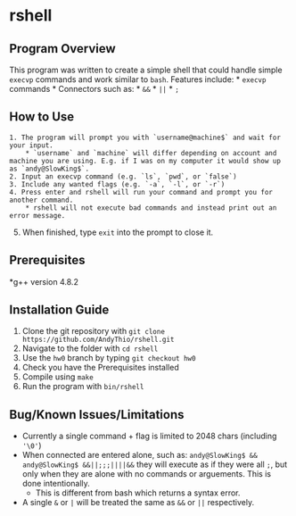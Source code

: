 # rshell

## Program Overview
This program was written to create a simple shell that could handle simple `execvp` commands and work similar to `bash`.
    Features include:
    * `execvp` commands
    * Connectors such as:
        * `&&`
        * `||`
        * `;`

## How to Use
    1. The program will prompt you with `username@machine$` and wait for your input.
        * `username` and `machine` will differ depending on account and machine you are using. E.g. if I was on my computer it would show up as `andy@SlowKing$`.
    2. Input an execvp command (e.g. `ls`, `pwd`, or `false`)
    3. Include any wanted flags (e.g. `-a`, `-l`, or `-r`)
    4. Press enter and rshell will run your command and prompt you for another command.
        * rshell will not execute bad commands and instead print out an error message.
5. When finished, type `exit` into the prompt to close it.

## Prerequisites
*g++ version 4.8.2

## Installation Guide
1. Clone the git repository with
    `git clone https://github.com/AndyThio/rshell.git`
2. Navigate to the folder with
    `cd rshell`
3. Use the `hw0` branch by typing
    `git checkout hw0`
4. Check you have the Prerequisites installed
5. Compile using
    `make`
6. Run the program with
    `bin/rshell`

## Bug/Known Issues/Limitations
* Currently a single command + flag is limited to 2048 chars (including `'\0'`)
* When connected are entered alone, such as:
    `andy@SlowKing$ &&`
    `andy@SlowKing$ &&||;;;||||&&`
 they will execute as if they were all `;`, but only when they are alone with no commands or arguements. This is done intentionally.
    * This is different from bash which returns a syntax error.
 * A single `&` or `|` will be treated the same as `&&` or `||` respectively.

